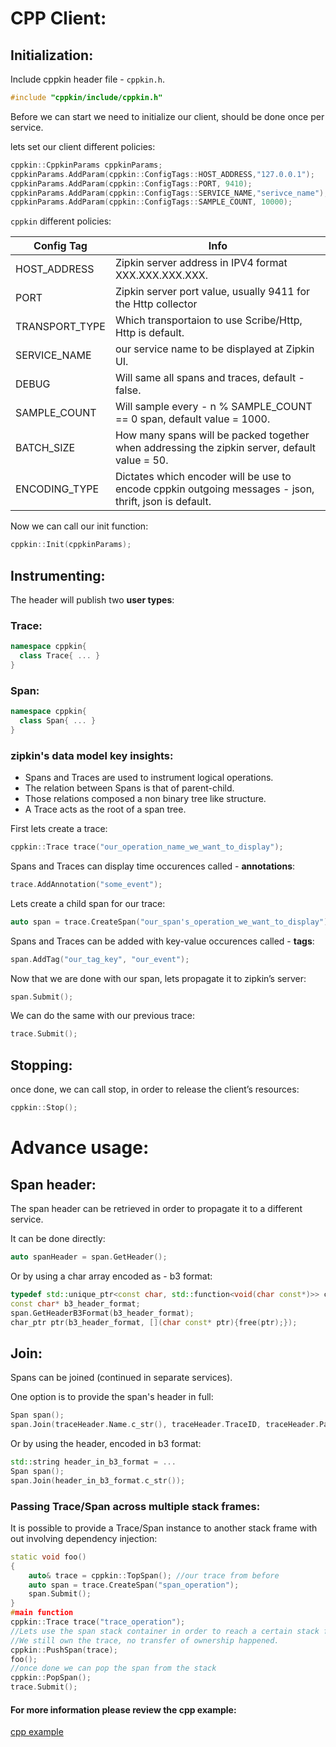 # CPP Client:

## Initialization:
Include cppkin header file - `cppkin.h`.
```c++
#include "cppkin/include/cppkin.h"
```

Before we can start we need to initialize our client, should be done once per service.

lets set our client different policies:
```c++
cppkin::CppkinParams cppkinParams;
cppkinParams.AddParam(cppkin::ConfigTags::HOST_ADDRESS,"127.0.0.1");
cppkinParams.AddParam(cppkin::ConfigTags::PORT, 9410);
cppkinParams.AddParam(cppkin::ConfigTags::SERVICE_NAME,"serivce_name");
cppkinParams.AddParam(cppkin::ConfigTags::SAMPLE_COUNT, 10000);
```
`cppkin` different policies:

| Config Tag      | Info |
| -------------   | ------------- |
| HOST_ADDRESS    | Zipkin server address in IPV4 format XXX.XXX.XXX.XXX.  |
| PORT            | Zipkin server port value, usually 9411 for the Http collector  |
| TRANSPORT_TYPE  | Which transportaion to use Scribe/Http, Http is default. |
| SERVICE_NAME    | our service name to be displayed at Zipkin UI.  |
| DEBUG           | Will same all spans and traces, default - false.  |
| SAMPLE_COUNT    | Will sample every - n % SAMPLE_COUNT == 0 span, default value = 1000.
| BATCH_SIZE      | How many spans will be packed together when addressing the zipkin server, default value = 50. |
| ENCODING_TYPE   | Dictates which encoder will be use to encode cppkin outgoing messages - json, thrift, json is default. |

Now we can call our init function:
```c++
cppkin::Init(cppkinParams);
```

## Instrumenting:
The header will publish two **user types**:
### Trace:
```c++
namespace cppkin{
  class Trace{ ... }
}
```
### Span:
```c++
namespace cppkin{
  class Span{ ... }
}
```
### zipkin's data model key insights:
- Spans and Traces are used to instrument logical operations.
- The relation between Spans is that of parent-child.
- Those relations composed a non binary tree like structure.
- A Trace acts as the root of a span tree.

First lets create a trace:
```c++
cppkin::Trace trace("our_operation_name_we_want_to_display");
```
Spans and Traces can display time occurences called - **annotations**:
```c++
trace.AddAnnotation("some_event");
```
Lets create a child span for our trace:
```c++
auto span = trace.CreateSpan("our_span's_operation_we_want_to_display");
```
Spans and Traces can be added with key-value occurences called - **tags**:
```c++
span.AddTag("our_tag_key", "our_event");
```
Now that we are done with our span, lets propagate it to zipkin’s server:
```c++
span.Submit();
```
We can do the same with our previous trace:
```c++
trace.Submit();
```

## Stopping:
once done, we can call stop, in order to release the client’s resources:
```c++
cppkin::Stop();
```

# Advance usage:

## Span header:
The span header can be retrieved in order to propagate it to a different service.

It can be done directly:
```c++
auto spanHeader = span.GetHeader();
```
Or by using a char array encoded as - b3 format:
```c++
typedef std::unique_ptr<const char, std::function<void(char const*)>> char_ptr;
const char* b3_header_format;
span.GetHeaderB3Format(b3_header_format);
char_ptr ptr(b3_header_format, [](char const* ptr){free(ptr);});
```

## Join:
Spans can be joined (continued in separate services).

One option is to provide the span's header in full:
```c++
Span span();
span.Join(traceHeader.Name.c_str(), traceHeader.TraceID, traceHeader.ParentID, traceHeader.ID, traceHeader.Sampled);
```
Or by using the header, encoded in b3 format:
```c++
std::string header_in_b3_format = ...
Span span();
span.Join(header_in_b3_format.c_str());
```

### Passing Trace/Span across multiple stack frames:
It is possible to provide a Trace/Span instance to another stack frame with out involving dependency injection:
```c++
static void foo()
{
    auto& trace = cppkin::TopSpan(); //our trace from before
    auto span = trace.CreateSpan("span_operation");
    span.Submit();
}
#main function
cppkin::Trace trace("trace_operation");
//Lets use the span stack container in order to reach a certain stack frame.
//We still own the trace, no transfer of ownership happened.
cppkin::PushSpan(trace);
foo();
//once done we can pop the span from the stack
cppkin::PopSpan();
trace.Submit();
```

#### For more information please review the cpp example:
[cpp example](https://github.com/Dudi119/cppKin/blob/master/examples/cpp/example.py)

